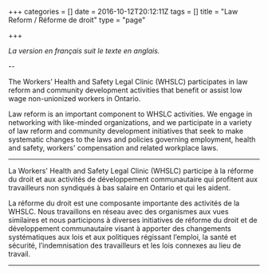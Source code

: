 +++
categories = []
date = 2016-10-12T20:12:11Z
tags = []
title = "Law Reform / Réforme de droit"
type = "page"

+++

_La version en français suit le texte en anglais._

--

The Workers’ Health and Safety Legal Clinic (WHSLC) participates in law reform and community development activities that benefit or assist low wage non-unionized workers in Ontario.

Law reform is an important component to WHSLC activities. We engage in networking with like-minded organizations, and we participate in a variety of law reform and community development initiatives that seek to make systematic changes to the laws and policies governing employment, health and safety, workers' compensation and related workplace laws.

***

La Workers' Health and Safety Legal Clinic (WHSLC) participe à la réforme du droit et aux activités de développement communautaire qui profitent aux travailleurs non syndiqués à bas salaire en Ontario et qui les aident.

La réforme du droit est une composante importante des activités de la WHSLC. Nous travaillons en réseau avec des organismes aux vues similaires et nous participons à diverses initiatives de réforme du droit et de développement communautaire visant à apporter des changements systématiques aux lois et aux politiques régissant l’emploi, la santé et sécurité, l’indemnisation des travailleurs et les lois connexes au lieu de travail.

***
